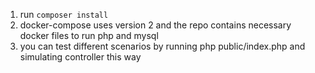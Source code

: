 1) run `composer install`
2) docker-compose uses version 2 and the repo contains necessary docker files to run php and mysql
3) you can test different scenarios by running php public/index.php and simulating controller this way

